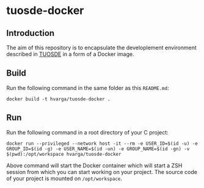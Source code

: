 # tuosde-docker

## Introduction

The aim of this repository is to encapsulate the developlement environment described in [TUOSDE](https://www.tuosde.org/) in a form of a Docker image.

## Build

Run the following command in the same folder as this `README.md`:

```shell
docker build -t hvarga/tuosde-docker .
```

## Run

Run the following command in a root directory of your C project:

```shell
docker run --privileged --network host -it --rm -e USER_ID=$(id -u) -e GROUP_ID=$(id -g) -e USER_NAME=$(id -un) -e GROUP_NAME=$(id -gn) -v $(pwd):/opt/workspace hvarga/tuosde-docker
```

Above command will start the Docker container which will start a ZSH session from which you can start working on your project. The source code of your
project is mounted on `/opt/workspace`.
